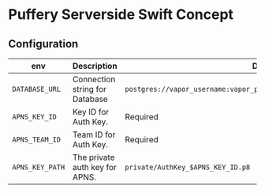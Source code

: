 # Puffery Serverside Swift Concept

## Configuration

| env             | Description                    | Default                                                                  |
| --------------- | ------------------------------ | ------------------------------------------------------------------------ |
| `DATABASE_URL`  | Connection string for Database | `postgres://vapor_username:vapor_password@localhost:5432/vapor_database` |
| `APNS_KEY_ID`   | Key ID for Auth Key.           | Required                                                                 |
| `APNS_TEAM_ID`  | Team ID for Auth Key.          | Required                                                                 |
| `APNS_KEY_PATH` | The private auth key for APNS. | `private/AuthKey_$APNS_KEY_ID.p8`                                        |
